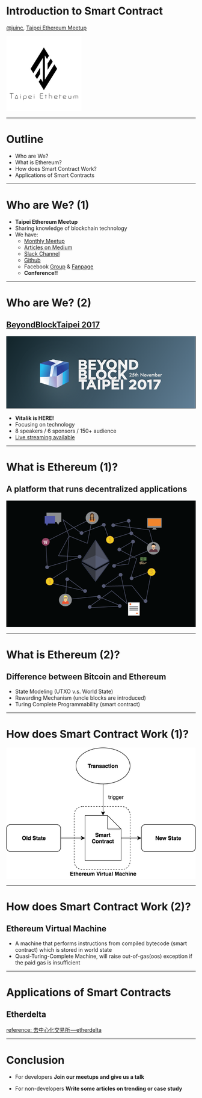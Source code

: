 # Introduction to Smart Contract
[@juinc](https://github.com/juinc), [Taipei Ethereum Meetup](https://www.facebook.com/groups/443751072484739)

![](logo1.png)

---
# Outline
- Who are We?
- What is Ethereum?
- How does Smart Contract Work?
- Applications of Smart Contracts

---
# Who are We? (1)
- **Taipei Ethereum Meetup**
- Sharing knowledge of blockchain technology
- We have:
  - [Monthly Meetup](https://www.meetup.com/Taipei-Ethereum-Meetup/)
  - [Articles on Medium](https://medium.com/taipei-ethereum-meetup)
  - [Slack Channel]()
  - [Github](https://github.com/EtherTW/Taipei-Ethereum-Wiki)
  - Facebook [Group](https://www.facebook.com/groups/443751072484739/) & [Fanpage](https://www.facebook.com/eth.taipei/)
  - **Conference!!**

---
# Who are We? (2)
## [BeyondBlockTaipei 2017](https://ethertw.github.io/bbt2017/)
![](bbt2017.png)
- **Vitalik is HERE!**
- Focusing on technology
- 8 speakers / 6 sponsors / 150+ audience
- [Live streaming available](https://www.youtube.com/watch?v=md9iNDdAmVo&feature=youtu.be)

---
# What is Ethereum (1)?
## A platform that runs decentralized applications
![](dapp.png)

---
# What is Ethereum (2)?
## Difference between Bitcoin and Ethereum
- State Modeling (UTXO v.s. World State)
- Rewarding Mechanism (uncle blocks are introduced)
- Turing Complete Programmability (smart contract)

---
# How does Smart Contract Work (1)?
![](smart_contract1.png)

---
# How does Smart Contract Work (2)?
## Ethereum Virtual Machine
- A machine that performs instructions from compiled bytecode (smart contract) which is stored in world state
- Quasi-Turing-Complete Machine, will raise out-of-gas(oos) exception if the paid gas is insufficient

---
# Applications of Smart Contracts
## Etherdelta
[reference: 去中心化交易所 — etherdelta](https://medium.com/taipei-ethereum-meetup/dapp-%E6%87%89%E7%94%A8-%E5%8E%BB%E4%B8%AD%E5%BF%83%E5%8C%96%E4%BA%A4%E6%98%93%E6%89%80-etherdelta-8644928a34d7)

---
# Conclusion

- For developers
**Join our meetups and give us a talk**

- For non-developers
**Write some articles on trending or case study**
